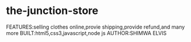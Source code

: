 # the-junction-store         
FEATURES:selling clothes online,provie shipping,provide refund,and many more
BUILT:html5,css3,javascript,node js
AUTHOR:SHIMWA ELVIS
